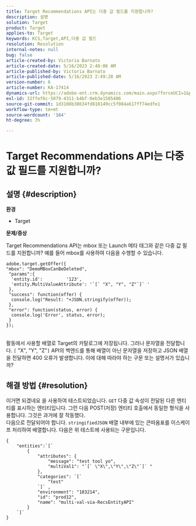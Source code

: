 ```yaml
---
title: Target Recommendations API는 다중 값 필드를 지원합니까?
description: 설명
solution: Target
product: Target
applies-to: Target
keywords: KCS,Target,API,다중 값 필드
resolution: Resolution
internal-notes: null
bug: false
article-created-by: Victoria Barnato
article-created-date: 5/16/2023 2:48:06 AM
article-published-by: Victoria Barnato
article-published-date: 5/16/2023 2:49:28 AM
version-number: 6
article-number: KA-17414
dynamics-url: https://adobe-ent.crm.dynamics.com/main.aspx?forceUCI=1&pagetype=entityrecord&etn=knowledgearticle&id=01b2ed10-94f3-ed11-8848-6045bd006ce9
exl-id: 32ffef6c-5079-4311-b4bf-0eb3e1505406
source-git-commit: 1d3108b38634fd818149cc5f084a617ff74edfe1
workflow-type: tm+mt
source-wordcount: '164'
ht-degree: 3%

---
```


# Target Recommendations API는 다중 값 필드를 지원합니까?

## 설명 {#description}

<b>환경</b>
- Target


<b>문제/증상</b>

Target Recommendations API는 mbox 또는 Launch 메타 태그와 같은 다중 값 필드를 지원합니까? 예를 들어 mbox를 사용하여 다음을 수행할 수 있습니다.


```
adobe.target.getOffer({
"mbox": "DemoMBoxCanBeDeleted",
 "params":{
  'entity.id':         '123',   
  'entity.MultiValueAttribute': '`[` "X", "Y", "Z"`]` '
 },
 "success": function(offer) {
  console.log("Result: "+JSON.stringify(offer));
 },
 "error": function(status, error) {
  console.log('Error', status, error);
 }
});
```

<br>활동에서 사용할 배열로 Target의 카탈로그에 저장됩니다. 그러나 문자열을 전달합니다. `[` &quot;X&quot;, &quot;Y&quot;, &quot;Z&quot;`]`  API의 백엔드를 통해 배열이 아닌 문자열을 저장하고 JSON 배열을 전달하면 400 오류가 발생합니다. 이에 대해 따라야 하는 구문 또는 설명서가 있습니까?

## 해결 방법 {#resolution}


이거면 되겠네요 을 사용하여 테스트되었습니다. `GET` 다중 값 속성이 전달된 다른 엔티티를 표시하는 엔티티입니다. 그런 다음 POST(저장) 엔티티 호출에서 동일한 형식을 사용합니다. 그것은 과거에 잘 작동했다.
<br>다음으로 전달되어야 합니다. `stringifiedJSON` 배열 내부에 있는 큰따옴표를 이스케이프 처리하여 배열합니다. 다음은 위 테스트에 사용되는 구문입니다.<br>

```
{
    "entities":`[` 
        {
            "attributes": {
                "message": "test tool yo",
                "multiVal1": "`[` \"X\",\"Y\",\"Z\"`]` "
            },
            "categories": `[` 
                "test"
            `]` ,
            "environment": "183214",
            "id": "prod12",
            "name": "multi-val-via-RecsEntityAPI"
        }
    `]` 
}
```
